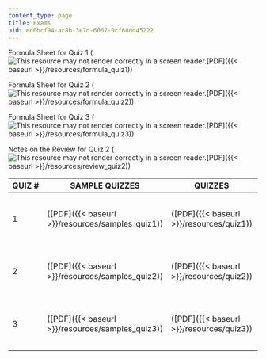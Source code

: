 ```yaml
---
content_type: page
title: Exams
uid: ed0bcf94-ac8b-3e7d-6067-0cf680d45222
---
```


Formula Sheet for Quiz 1 (![This resource may not render correctly in a screen reader.](/images/inacessible.gif)[PDF]({{< baseurl >}}/resources/formula_quiz1))

Formula Sheet for Quiz 2 (![This resource may not render correctly in a screen reader.](/images/inacessible.gif)[PDF]({{< baseurl >}}/resources/formula_quiz2))

Formula Sheet for Quiz 3 (![This resource may not render correctly in a screen reader.](/images/inacessible.gif)[PDF]({{< baseurl >}}/resources/formula_quiz3))

Notes on the Review for Quiz 2 (![This resource may not render correctly in a screen reader.](/images/inacessible.gif)[PDF]({{< baseurl >}}/resources/review_quiz2))

| QUIZ # | SAMPLE QUIZZES | QUIZZES | SOLUTIONS |
| --- | --- | --- | --- |
| 1 | ([PDF]({{< baseurl >}}/resources/samples_quiz1)) | ([PDF]({{< baseurl >}}/resources/quiz1)) | (![This resource may not render correctly in a screen reader.](/images/inacessible.gif)[PDF]({{< baseurl >}}/resources/solutions_quiz1)) |
| 2 | ([PDF]({{< baseurl >}}/resources/samples_quiz2)) | ([PDF]({{< baseurl >}}/resources/quiz2)) | (![This resource may not render correctly in a screen reader.](/images/inacessible.gif)[PDF]({{< baseurl >}}/resources/solutions_quiz2)) |
| 3 | ([PDF]({{< baseurl >}}/resources/samples_quiz3)) | ([PDF]({{< baseurl >}}/resources/quiz3)) | (![This resource may not render correctly in a screen reader.](/images/inacessible.gif)[PDF]({{< baseurl >}}/resources/solutions_quiz3))